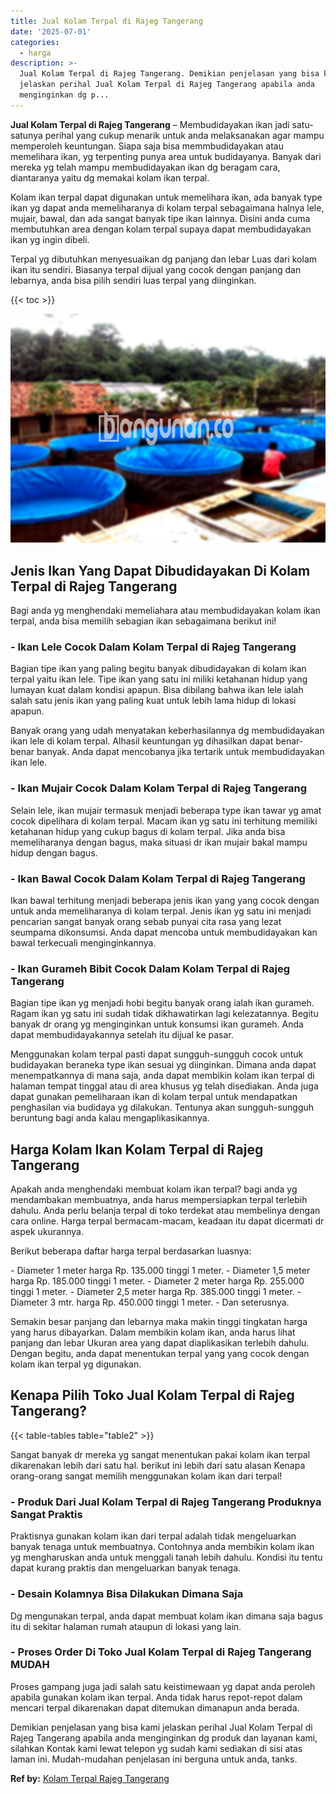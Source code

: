 ```yaml
---
title: Jual Kolam Terpal di Rajeg Tangerang
date: '2025-07-01'
categories:
  - harga
description: >-
  Jual Kolam Terpal di Rajeg Tangerang. Demikian penjelasan yang bisa kami
  jelaskan perihal Jual Kolam Terpal di Rajeg Tangerang apabila anda
  menginginkan dg p...
---
```


**Jual Kolam Terpal di Rajeg Tangerang** – Membudidayakan ikan jadi satu-satunya perihal yang cukup menarik untuk anda melaksanakan agar mampu memperoleh keuntungan. Siapa saja bisa memmbudidayakan atau memelihara ikan, yg terpenting punya area untuk budidayanya. Banyak dari mereka yg telah mampu membudidayakan ikan dg beragam cara, diantaranya yaitu dg memakai kolam ikan terpal.

Kolam ikan terpal dapat digunakan untuk memelihara ikan, ada banyak type ikan yg dapat anda memeliharanya di kolam terpal sebagaimana halnya lele, mujair, bawal, dan ada sangat banyak tipe ikan lainnya. Disini anda cuma membutuhkan area dengan kolam terpal supaya dapat membudidayakan ikan yg ingin dibeli.

Terpal yg dibutuhkan menyesuaikan dg panjang dan lebar Luas dari kolam ikan itu sendiri. Biasanya terpal dijual yang cocok dengan panjang dan lebarnya, anda bisa pilih sendiri luas terpal yang diinginkan.

{{< toc >}}

![Jual Kolam Terpal di Rajeg Tangerang](/images/jual-kolam-terpal-37.png)

## Jenis Ikan Yang Dapat Dibudidayakan Di Kolam Terpal di Rajeg Tangerang

Bagi anda yg menghendaki memeliahara atau membudidayakan kolam ikan terpal, anda bisa memilih sebagian ikan sebagaimana berikut ini!

### \- Ikan Lele Cocok Dalam Kolam Terpal di Rajeg Tangerang

Bagian tipe ikan yang paling begitu banyak dibudidayakan di kolam ikan terpal yaitu ikan lele. Tipe ikan yang satu ini miliki ketahanan hidup yang lumayan kuat dalam kondisi apapun. Bisa dibilang bahwa ikan lele ialah salah satu jenis ikan yang paling kuat untuk lebih lama hidup di lokasi apapun.

Banyak orang yang udah menyatakan keberhasilannya dg membudidayakan ikan lele di kolam terpal. Alhasil keuntungan yg dihasilkan dapat benar-benar banyak. Anda dapat mencobanya jika tertarik untuk membudidayakan ikan lele.

### \- Ikan Mujair Cocok Dalam Kolam Terpal di Rajeg Tangerang

Selain lele, ikan mujair termasuk menjadi beberapa type ikan tawar yg amat cocok dipelihara di kolam terpal. Macam ikan yg satu ini terhitung memiliki ketahanan hidup yang cukup bagus di kolam terpal. Jika anda bisa memeliharanya dengan bagus, maka situasi dr ikan mujair bakal mampu hidup dengan bagus.

### \- Ikan Bawal Cocok Dalam Kolam Terpal di Rajeg Tangerang

Ikan bawal terhitung menjadi beberapa jenis ikan yang yang cocok dengan untuk anda memeliharanya di kolam terpal. Jenis ikan yg satu ini menjadi pencarian sangat banyak orang sebab punyai cita rasa yang lezat seumpama dikonsumsi. Anda dapat mencoba untuk membudidayakan kan bawal terkecuali menginginkannya.

### \- Ikan Gurameh Bibit Cocok Dalam Kolam Terpal di Rajeg Tangerang

Bagian tipe ikan yg menjadi hobi begitu banyak orang ialah ikan gurameh. Ragam ikan yg satu ini sudah tidak dikhawatirkan lagi kelezatannya. Begitu banyak dr orang yg menginginkan untuk konsumsi ikan gurameh. Anda dapat membudidayakannya setelah itu dijual ke pasar.

Menggunakan kolam terpal pasti dapat sungguh-sungguh cocok untuk budidayakan beraneka type ikan sesuai yg diinginkan. Dimana anda dapat menempatkannya di mana saja, anda dapat membikin kolam ikan terpal di halaman tempat tinggal atau di area khusus yg telah disediakan. Anda juga dapat gunakan pemeliharaan ikan di kolam terpal untuk mendapatkan penghasilan via budidaya yg dilakukan. Tentunya akan sungguh-sungguh beruntung bagi anda kalau mengaplikasikannya.

## Harga Kolam Ikan Kolam Terpal di Rajeg Tangerang

Apakah anda menghendaki membuat kolam ikan terpal? bagi anda yg mendambakan membuatnya, anda harus mempersiapkan terpal terlebih dahulu. Anda perlu belanja terpal di toko terdekat atau membelinya dengan cara online. Harga terpal bermacam-macam, keadaan itu dapat dicermati dr aspek ukurannya.

Berikut beberapa daftar harga terpal berdasarkan luasnya:

\- Diameter 1 meter harga Rp. 135.000 tinggi 1 meter. - Diameter 1,5 meter harga Rp. 185.000 tinggi 1 meter. - Diameter 2 meter harga Rp. 255.000 tinggi 1 meter. - Diameter 2,5 meter harga Rp. 385.000 tinggi 1 meter. - Diameter 3 mtr. harga Rp. 450.000 tinggi 1 meter. - Dan seterusnya.

Semakin besar panjang dan lebarnya maka makin tinggi tingkatan harga yang harus dibayarkan. Dalam membikin kolam ikan, anda harus lihat panjang dan lebar Ukuran area yang dapat diaplikasikan terlebih dahulu. Dengan begitu, anda dapat menentukan terpal yang yang cocok dengan kolam ikan terpal yg digunakan.

## Kenapa Pilih Toko Jual Kolam Terpal di Rajeg Tangerang?

{{< table-tables table="table2" >}}

Sangat banyak dr mereka yg sangat menentukan pakai kolam ikan terpal dikarenakan lebih dari satu hal. berikut ini lebih dari satu alasan Kenapa orang-orang sangat memilih menggunakan kolam ikan dari terpal!

### \- Produk Dari Jual Kolam Terpal di Rajeg Tangerang Produknya Sangat Praktis

Praktisnya gunakan kolam ikan dari terpal adalah tidak mengeluarkan banyak tenaga untuk membuatnya. Contohnya anda membikin kolam ikan yg mengharuskan anda untuk menggali tanah lebih dahulu. Kondisi itu tentu dapat kurang praktis dan mengeluarkan banyak tenaga.

### \- Desain Kolamnya Bisa Dilakukan Dimana Saja

Dg mengunakan terpal, anda dapat membuat kolam ikan dimana saja bagus itu di sekitar halaman rumah ataupun di lokasi yang lain.

### \- Proses Order Di Toko Jual Kolam Terpal di Rajeg Tangerang MUDAH

Proses gampang juga jadi salah satu keistimewaan yg dapat anda peroleh apabila gunakan kolam ikan terpal. Anda tidak harus repot-repot dalam mencari terpal dikarenakan dapat ditemukan dimanapun anda berada.

Demikian penjelasan yang bisa kami jelaskan perihal Jual Kolam Terpal di Rajeg Tangerang apabila anda menginginkan dg produk dan layanan kami, silahkan Kontak kami lewat telepon yg sudah kami sediakan di sisi atas laman ini. Mudah-mudahan penjelasan ini berguna untuk anda, tanks.

**Ref by:** [Kolam Terpal Rajeg Tangerang](https://id.wikipedia.org/wiki/Kolam)

